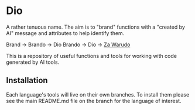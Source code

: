 # Dio

A rather tenuous name. The aim is to "brand" functions with a "created by AI" message and attributes to help identify them.

Brand -> Brando -> Dio Brando -> Dio -> [Za Warudo](https://jojo.fandom.com/wiki/The_World)

This is a repository of useful functions and tools for working with code generated by AI tools.


## Installation

Each language's tools will live on their own branches. To install them please see the main README.md file on the branch for the language of interest.
